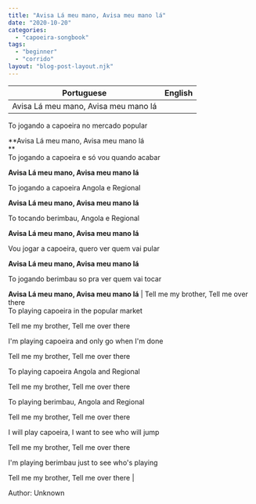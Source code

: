 ```yaml
---
title: "Avisa Lá meu mano, Avisa meu mano lá"
date: "2020-10-20"
categories: 
  - "capoeira-songbook"
tags: 
  - "beginner"
  - "corrido"
layout: "blog-post-layout.njk"
---
```


| Portuguese | English |
| --- | --- |
| Avisa Lá meu mano, Avisa meu mano lá  
To jogando a capoeira no mercado popular  
  
**Avisa Lá meu mano, Avisa meu mano lá  
**  
To jogando a capoeira e só vou quando acabar  
  
****Avisa Lá meu mano, Avisa meu mano lá****  
  
To jogando a capoeira Angola e Regional  
  
****Avisa Lá meu mano, Avisa meu mano lá****  
  
To tocando berimbau, Angola e Regional  
  
**Avisa Lá meu mano, Avisa meu mano lá**  
  
Vou jogar a capoeira, quero ver quem vai pular  
  
**Avisa Lá meu mano, Avisa meu mano lá**  
  
To jogando berimbau so pra ver quem vai tocar  
  
**Avisa Lá meu mano, Avisa meu mano lá** | Tell me my brother, Tell me over there  
To playing capoeira in the popular market  
  
Tell me my brother, Tell me over there  
  
I'm playing capoeira and only go when I'm done  
  
Tell me my brother, Tell me over there  
  
To playing capoeira Angola and Regional  
  
Tell me my brother, Tell me over there  
  
To playing berimbau, Angola and Regional  
  
Tell me my brother, Tell me over there  
  
I will play capoeira, I want to see who will jump  
  
Tell me my brother, Tell me over there  
  
I'm playing berimbau just to see who's playing  
  
Tell me my brother, Tell me over there |

<figcaption>

Author: Unknown

</figcaption>
